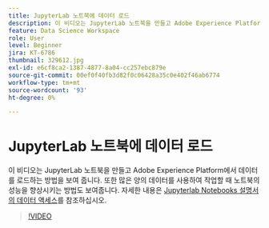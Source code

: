 ```yaml
---
title: JupyterLab 노트북에 데이터 로드
description: 이 비디오는 JupyterLab 노트북을 만들고 Adobe Experience Platform에서 데이터를 로드하는 방법을 보여 줍니다. 또한 많은 양의 데이터를 사용하여 작업할 때 노트북의 성능을 향상시키는 방법도 보여줍니다.
feature: Data Science Workspace
role: User
level: Beginner
jira: KT-6786
thumbnail: 329612.jpg
exl-id: e6cf8ca2-1387-4877-8a04-cc257ebc879e
source-git-commit: 00ef0f40fb3d82f0c06428a35c0e402f46ab6774
workflow-type: tm+mt
source-wordcount: '93'
ht-degree: 0%

---
```


# JupyterLab 노트북에 데이터 로드

이 비디오는 JupyterLab 노트북을 만들고 Adobe Experience Platform에서 데이터를 로드하는 방법을 보여 줍니다. 또한 많은 양의 데이터를 사용하여 작업할 때 노트북의 성능을 향상시키는 방법도 보여줍니다. 자세한 내용은 [Jupyterlab Notebooks 설명서의 데이터 액세스](https://experienceleague.adobe.com/docs/experience-platform/data-science-workspace/jupyterlab/access-notebook-data.html)를 참조하십시오.

>[!VIDEO](https://video.tv.adobe.com/v/329612?learn=on)
